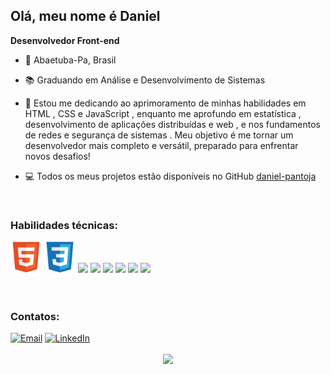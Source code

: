 <h2> Olá, meu nome é Daniel</h2>
  
  **Desenvolvedor Front-end**
  
- 📍 Abaetuba-Pa, Brasil
- 📚 Graduando em Análise e Desenvolvimento de Sistemas
- 🚀 Estou me dedicando ao aprimoramento de minhas habilidades em HTML , CSS e JavaScript , enquanto me aprofundo em estatística , desenvolvimento de aplicações distribuídas e web , e nos fundamentos de redes e segurança de sistemas . Meu objetivo é me tornar um desenvolvedor mais completo e versátil, preparado para enfrentar novos desafios!
- 💻 Todos os meus projetos estão disponíveis no GitHub <a href="https://github.com/daniel-pantoja?tab=repositories" target="_blank" > daniel-pantoja </a>

  <br>
<h3> Habilidades técnicas: </h3>
  <div style="display: inline_block">
  
  <img height="50" src="https://raw.githubusercontent.com/devicons/devicon/master/icons/html5/html5-original.svg">
  <img height="50" src="https://raw.githubusercontent.com/devicons/devicon/master/icons/css3/css3-original.svg">
  <img height="50" src="https://user-images.githubusercontent.com/25181517/117447155-6a868a00-af3d-11eb-9cfe-245df15c9f3f.png"/>  
  <img height="50" src="https://user-images.githubusercontent.com/25181517/183423507-c056a6f9-1ba8-4312-a350-19bcbc5a8697.png"/>
  <img height="50" src="https://user-images.githubusercontent.com/25181517/183568594-85e280a7-0d7e-4d1a-9028-c8c2209e073c.png"/>
  <img height="50" src="https://user-images.githubusercontent.com/25181517/183890598-19a0ac2d-e88a-4005-a8df-1ee36782fde1.png"/>
  <img height="70" src="https://user-images.githubusercontent.com/25181517/117208740-bfb78400-adf5-11eb-97bb-09072b6bedfc.png"/>
  <img height="50" src="https://user-images.githubusercontent.com/25181517/192108372-f71d70ac-7ae6-4c0d-8395-51d8870c2ef0.png"/>
  </div>
  <br>
  <br>
  
<h3> Contatos: </h3>
  <a href="danieljuniorpantojapureza@gmail.com"><img src="https://skillicons.dev/icons?i=gmail" alt="Email" title="Email" /></a>
  <a href="https://www.linkedin.com/in/danielpantoja6/" target="_blank"><img src="https://skillicons.dev/icons?i=linkedin" alt="LinkedIn" title="LinkedIn" /></a>
  <br>
  <br>
  
  <div align="center">
  <img width="40%" src="https://github-readme-stats.vercel.app/api/top-langs/?username=daniel-pantoja&layout=compact&langs_count=6&theme=tokyonight"/>
  </div>
  <br>

